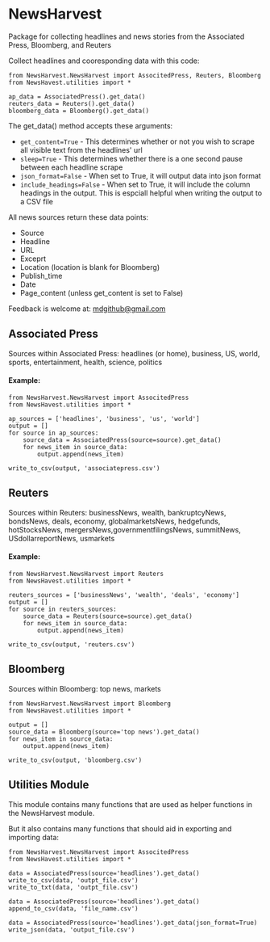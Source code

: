 # NewsHarvest

Package for collecting headlines and news stories from the Associated Press, Bloomberg, and Reuters

Collect headlines and cooresponding data with this code:

```
from NewsHarvest.NewsHarvest import AssocitedPress, Reuters, Bloomberg
from NewsHavest.utilities import *

ap_data = AssociatedPress().get_data()
reuters_data = Reuters().get_data()
bloomberg_data = Bloomberg().get_data()
```

The get_data() method accepts these arguments:
* ```get_content=True``` - This determines whether or not you wish to scrape all visible text from the headlines' url
* ```sleep=True``` - This determines whether there is a one second pause between each headline scrape
* ```json_format=False``` - When set to True, it will output data into json format
* ```include_headings=False``` - When set to True, it will include the column headings in the output. This is espciall helpful when writing the output to a CSV file 

All news sources return these data points:
* Source
* Headline
* URL
* Exceprt
* Location (location is blank for Bloomberg)
* Publish_time
* Date
* Page_content (unless get_content is set to False)


Feedback is welcome at: mdgithub@gmail.com

## Associated Press

Sources within Associated Press: headlines (or home), business, US, world, sports, entertainment, health, science, politics

#### Example:
```
from NewsHarvest.NewsHarvest import AssocitedPress
from NewsHavest.utilities import *

ap_sources = ['headlines', 'business', 'us', 'world']
output = []
for source in ap_sources:
    source_data = AssociatedPress(source=source).get_data()
    for news_item in source_data:
        output.append(news_item)

write_to_csv(output, 'associatepress.csv')
```

## Reuters

Sources within Reuters: businessNews, wealth, bankruptcyNews, bondsNews, deals, economy, globalmarketsNews, hedgefunds, hotStocksNews, mergersNews,governmentfilingsNews, summitNews, USdollarreportNews, usmarkets

#### Example:

```
from NewsHarvest.NewsHarvest import Reuters
from NewsHavest.utilities import *

reuters_sources = ['businessNews', 'wealth', 'deals', 'economy']
output = []
for source in reuters_sources:
    source_data = Reuters(source=source).get_data()
    for news_item in source_data:
        output.append(news_item)

write_to_csv(output, 'reuters.csv')
```


## Bloomberg

Sources within Bloomberg: top news, markets

```
from NewsHarvest.NewsHarvest import Bloomberg
from NewsHavest.utilities import *

output = []
source_data = Bloomberg(source='top news').get_data()
for news_item in source_data:
    output.append(news_item)

write_to_csv(output, 'bloomberg.csv')
```

## Utilities Module

This module contains many functions that are used as helper functions in the NewsHarvest module. 

But it also contains many functions that should aid in exporting and importing data:

```
from NewsHarvest.NewsHarvest import AssocitedPress
from NewsHavest.utilities import *

data = AssociatedPress(source='headlines').get_data()
write_to_csv(data, 'outpt_file.csv')
write_to_txt(data, 'outpt_file.csv')

data = AssociatedPress(source='headlines').get_data()
append_to_csv(data, 'file_name.csv')

data = AssociatedPress(source='headlines').get_data(json_format=True)
write_json(data, 'output_file.csv')
```